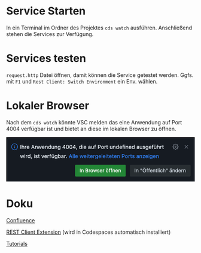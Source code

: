 # Service Starten

In ein Terminal im Ordner des Projektes `cds watch` ausführen.
Anschließend stehen die Services zur Verfügung.

# Services testen
`request.http` Datei öffnen, damit können die Service getestet werden.
Ggfs. mit `F1` und `Rest Client: Switch Environment` ein Env. wählen.

# Lokaler Browser

Nach dem `cds watch` könnte VSC melden das eine Anwendung auf Port 4004 verfügbar ist und bietet an diese im lokalen Browser zu öffnen.

![VSC Meldung](pics/local.png)

# Doku

[Confluence](https://suportis.atlassian.net/wiki/x/BACVBg)

[REST Client Extension](https://marketplace.visualstudio.com/items?itemName=humao.rest-client&ssr=false) (wird in Codespaces automatisch installiert)

[Tutorials](https://courses.codewithandrea.com/courses/783023/lectures/14212511)

